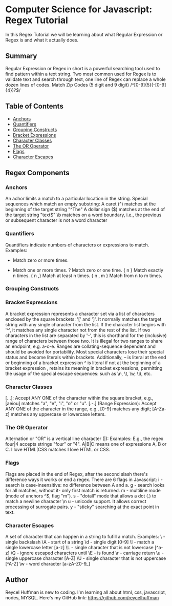 # Computer Science for Javascript: Regex Tutorial 
In this Regex Tutorial we will be learning about what Regular Expression or Regex is and what it actually does.  

## Summary
Regular Expression or Regex in short is a powerful searching tool used to find pattern within a text string. Two most common used for Regex is to validate text and search through text, one line of Regex can replace a whole dozen lines of codes. 
Match Zip Codes (5 digit and 9 digit)
/^[0-9]{5}(-[0-9]{4})?$/

## Table of Contents

- [Anchors](#anchors)
- [Quantifiers](#quantifiers)
- [Grouping Constructs](#grouping-constructs)
- [Bracket Expressions](#bracket-expressions)
- [Character Classes](#character-classes)
- [The OR Operator](#the-or-operator)
- [Flags](#flags)
- [Character Escapes](#character-escapes)

## Regex Components

### Anchors
An achor limits a match to a particular location in the string. 
Special sequences which match an empty substring:
A caret (^) matches at the beginning of the target string "^The" 
A dollar sign ($) matches at the end of the target string "text$"
\b matches on a word boundary, i.e., the previous or subsequent character is not a word character

### Quantifiers
Quantifiers indicate numbers of characters or expressions to match.
Examples: 
*	Match zero or more times.
+	Match one or more times.
?	Match zero or one time.
{ n }	Match exactly n times.
{ n ,}	Match at least n times.
{ n , m }	Match from n to m times.

### Grouping Constructs

### Bracket Expressions
A bracket expression represents a character set via a list of characters enclosed by the square brackets: '[' and ']'. 
It normally matches the target string with any single character from the list. 
If the character list begins with '^', it matches any single character not from the rest of the list.
If two characters in the list are separated by '–', this is shorthand for the (inclusive) range of characters between those two. 
It is illegal for two ranges to share an endpoint, e.g. a-c-e. Ranges are collating-sequence dependent and should be avoided for portability.
Most special characters lose their special status and become literals within brackets. Additionally,
– is literal at the end or beginning of a bracket expression
^ is literal if not at the beginning of a bracket expression
\, retains its meaning in bracket expressions, permitting the usage of the special escape sequences: such as \n, \t, \w, \d, etc.

### Character Classes
[...]: Accept ANY ONE of the character within the square bracket, e.g., [aeiou] matches "a", "e", "i", "o" or "u".
[.-.] (Range Expression): Accept ANY ONE of the character in the range, e.g., [0-9] matches any digit;
[A-Za-z] matches any uppercase or lowercase letters.
[^...]: NOT ONE of the character, e.g.,
[^0-9] matches any non-digit.
Only these four characters require escape sequence inside the bracket list: ^, -, ], \.

### The OR Operator
 Alternation or "OR" is a vertical line character (|): 
 Examples: 
 E.g., the regex four|4 accepts strings "four" or "4".
 A|B|C means one of expressions A, B or C. 
 I love HTML|CSS matches I love HTML or CSS. 
 
### Flags
Flags are placed in the end of Regex, after the second slash there's difference ways it works or end a regex. 
There are 6 flags in Javascript: 
i - search is case-insensitive: no difference between A and a.
g - search looks for all matches, without it- only first match is returned.
m - multiline mode (mode of anchors ^$, flag "m"). 
s - "dotall" mode that allows a dot (.) to match a newline character \n 
u - unicode support. It allows correct processing of surrogate pairs. 
y - "sticky" searching at the exact point in text. 

### Character Escapes
A set of character that can  happen in a string to fufill a match. 
Examples: 
\\ - single backslash
\A - start of a string
\d - single digit [0-9]
\l - match a single lowercase letter [a-z]
\L - single character that is not lowercase [^a-z]
\Q - ignore escaped characters until 
\E - is found
\r - carriage return
\u - single uppercase character [A-Z]
\U - single character that is not uppercase [^A-Z]
\w - word character [a-zA-Z0-9_] 

## Author
Reycel Huffman is new to coding. I'm learning all about html, css, javascript, nodes, MYSQL. 
Here's my GitHub link:
https://github.com/reycelhuffman

